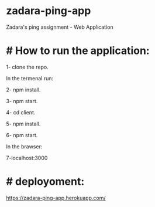 # zadara-ping-app
Zadara's ping assignment - Web Application

# # How to run the application:

1- clone the repo.

In the termenal run:

2- npm install.

3- npm start.

4- cd client.

5- npm install.

6- npm start.

In the brawser: 

7-localhost:3000

# # deployoment:

https://zadara-ping-app.herokuapp.com/

